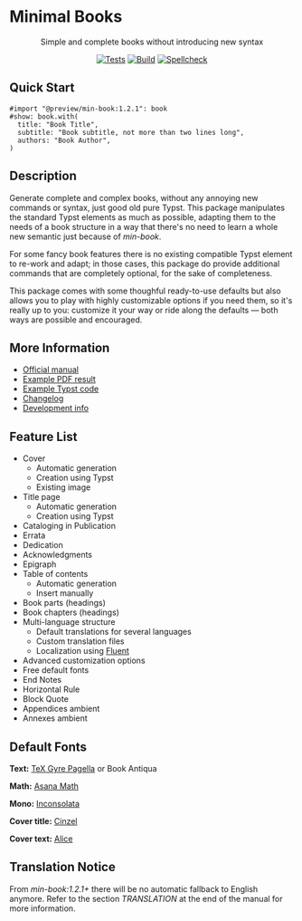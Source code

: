 # Minimal Books

<center align="center">

Simple and complete books without introducing new syntax  

[![Tests](https://github.com/mayconfmelo/min-book/actions/workflows/tests.yml/badge.svg)](https://github.com/mayconfmelo/min-book/actions/workflows/tests.yml)
[![Build](https://github.com/mayconfmelo/min-book/actions/workflows/build.yml/badge.svg)](https://github.com/mayconfmelo/min-book/actions/workflows/build.yml)
[![Spellcheck](https://github.com/mayconfmelo/min-book/actions/workflows/spellcheck.yml/badge.svg)](https://github.com/mayconfmelo/min-book/actions/workflows/spellcheck.yml)

</center>


## Quick Start

```typst
#import "@preview/min-book:1.2.1": book
#show: book.with(
  title: "Book Title",
  subtitle: "Book subtitle, not more than two lines long",
  authors: "Book Author",
)
```


## Description

Generate complete and complex books, without any annoying new commands or
syntax, just good old pure Typst. This package manipulates the standard Typst
elements as much as possible, adapting them to the needs of a book structure
in a way that there's no need to learn a whole new semantic just because of
_min-book_.

For some fancy book features there is no existing compatible Typst element to
re-work and adapt; in those cases, this package do provide additional commands
that are completely optional, for the sake of completeness.

This package comes with some thoughful ready-to-use defaults but also allows
you to play with highly customizable options if you need them, so it's really
up to you: customize it your way or ride along the defaults — both ways are
possible and encouraged.

## More Information

- [Official manual](https://raw.githubusercontent.com/mayconfmelo/min-book/refs/tags/1.2.1/docs/manual.pdf)
- [Example PDF result](https://raw.githubusercontent.com/mayconfmelo/min-book/refs/tags/1.2.1/docs/example.pdf)
- [Example Typst code](https://github.com/mayconfmelo/min-book/blob/1.2.1/template/main.typ)
- [Changelog](https://github.com/mayconfmelo/min-book/blob/main/docs/changelog.md)
- [Development info](https://github.com/mayconfmelo/min-book/blob/main/docs/dev.md)


## Feature List

- Cover
  - Automatic generation
  - Creation using Typst
  - Existing image
- Title page
  - Automatic generation
  - Creation using Typst
- Cataloging in Publication
- Errata
- Dedication
- Acknowledgments
- Epigraph
- Table of contents
  - Automatic generation
  - Insert manually
- Book parts (headings)
- Book chapters (headings)
- Multi-language structure
  - Default translations for several languages
  - Custom translation files
  - Localization using [Fluent](https://projectfluent.org/)
- Advanced customization options
- Free default fonts
- End Notes
- Horizontal Rule
- Block Quote
- Appendices ambient
- Annexes ambient


## Default Fonts

**Text:**
[TeX Gyre Pagella](https://www.gust.org.pl/projects/e-foundry/tex-gyre/pagella/qpl2_501otf.zip) or
Book Antiqua
  
**Math:**
[Asana Math](https://mirrors.ctan.org/fonts/Asana-Math/Asana-Math.otf)
  
**Mono:**
[Inconsolata](https://fonts.google.com/specimen/Inconsolata)

**Cover title:**
[Cinzel](https://fonts.google.com/specimen/Cinzel")
    
**Cover text:**
[Alice](https://fonts.google.com/specimen/Alice)


## Translation Notice

From _min-book:1.2.1+_ there will be no automatic fallback to English anymore.
Refer to the section _TRANSLATION_ at the end of the manual for more information.